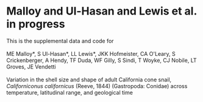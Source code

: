 # Malloy and Ul-Hasan and Lewis et al. in progress

This is the supplemental data and code for </br></br>
ME Malloy*, S Ul-Hasan*, LL Lewis*, JKK Hofmeister, CA O'Leary, S Crickenberger, A Hendy, TF Duda, WF Gilly, S Sindi, T Woyke, CJ Nobile, LT Groves, JE Vendetti 
</br></br>
Variation in the shell size and shape of adult California cone snail, *Californiconus californicus* (Reeve, 1844) (Gastropoda: Conidae) across temperature, latitudinal range, and geological time
